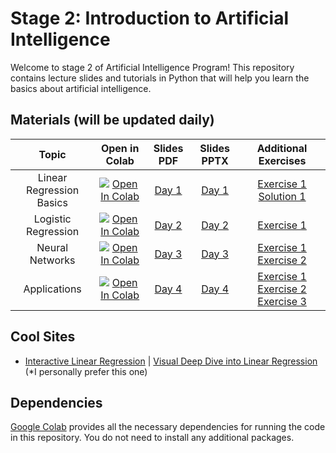 # Stage 2: Introduction to Artificial Intelligence

Welcome to stage 2 of Artificial Intelligence Program! This repository contains lecture slides and tutorials in Python that will help you learn the basics about artificial intelligence.

## Materials (will be updated daily)

| Topic  | Open in Colab|  Slides PDF | Slides PPTX | Additional Exercises
| :---:         |     :---:      |  :---: |  :---: | :---:
| Linear Regression Basics | [![Open In Colab](https://colab.research.google.com/assets/colab-badge.svg)](https://colab.research.google.com/drive/1RO4NO8q9oceZqDzMGeY4PAiTk2cBr765?usp=sharing)| [Day 1](./Lectures/Day%201.pdf) | [Day 1](./Lectures/Day%201.pptx)| [Exercise 1](./Exercises/day1_Linear_Regression_Basics.ipynb) [Solution 1](./Solutions/day1_Linear_Regression_Basics.ipynb)
| Logistic Regression | [![Open In Colab](https://colab.research.google.com/assets/colab-badge.svg)](https://colab.research.google.com/drive/1-KFRuzCz5bBOEGhiO_9-2afE1yQmyN0E?usp=sharing) | [Day 2](./Lectures/Day%202.pdf)  | [Day 2](./Lectures/Day%202.pptx)|  [Exercise 1](./Exercises/Hands-on%20session%20Day%202.ipynb)
| Neural Networks | [![Open In Colab](https://colab.research.google.com/assets/colab-badge.svg)]()| [Day 3]() | [Day 3]()|  [Exercise 1]() [Exercise 2]()
| Applications | [![Open In Colab](https://colab.research.google.com/assets/colab-badge.svg)]()| [Day 4]() | [Day 4]()|  [Exercise 1]() [Exercise 2]() [Exercise 3]()

## Cool Sites

- [Interactive Linear Regression](https://observablehq.com/@yizhe-ang/interactive-visualization-of-linear-regression) | [Visual Deep Dive into Linear Regression](https://mlu-explain.github.io/linear-regression/) (*I personally prefer this one)

## Dependencies

[Google Colab](https://colab.research.google.com) provides all the necessary dependencies for running the code in this repository. You do not need to install any additional packages.
